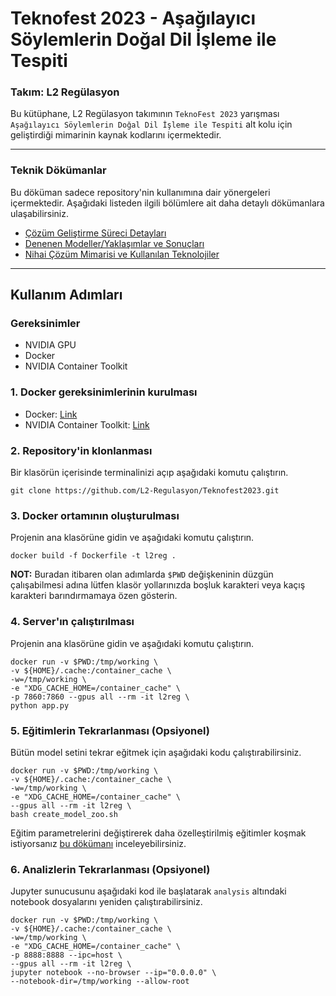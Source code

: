 # Teknofest 2023 - Aşağılayıcı Söylemlerin Doğal Dil İşleme ile Tespiti
### Takım: L2 Regülasyon

Bu kütüphane, L2 Regülasyon takımının `TeknoFest 2023` yarışması `Aşağılayıcı Söylemlerin Doğal Dil İşleme ile Tespiti` alt kolu için geliştirdiği mimarinin kaynak kodlarını içermektedir.

---

### Teknik Dökümanlar
Bu döküman sadece repository'nin kullanımına dair yönergeleri içermektedir. Aşağıdaki listeden ilgili bölümlere ait daha detaylı dökümanlara ulaşabilirsiniz.
- [Çözüm Geliştirme Süreci Detayları](src/README.md)
- [Denenen Modeller/Yaklaşımlar ve Sonuçları](src/models/README.md)
- [Nihai Çözüm Mimarisi ve Kullanılan Teknolojiler](SOLUTION.md)

---

## Kullanım Adımları

### Gereksinimler
- NVIDIA GPU
- Docker
- NVIDIA Container Toolkit

### 1. Docker gereksinimlerinin kurulması
- Docker: [Link](https://docs.docker.com/engine/install/)
- NVIDIA Container Toolkit: [Link](https://docs.nvidia.com/datacenter/cloud-native/container-toolkit/install-guide.html#docker)

### 2. Repository'in klonlanması
Bir klasörün içerisinde terminalinizi açıp aşağıdaki komutu çalıştırın.
```
git clone https://github.com/L2-Regulasyon/Teknofest2023.git
```
### 3. Docker ortamının oluşturulması
Projenin ana klasörüne gidin ve aşağıdaki komutu çalıştırın.
```
docker build -f Dockerfile -t l2reg .
```

**NOT:** Buradan itibaren olan adımlarda `$PWD` değişkeninin düzgün çalışabilmesi adına lütfen klasör yollarınızda boşluk karakteri veya kaçış karakteri barındırmamaya özen gösterin.
### 4. Server'ın çalıştırılması
Projenin ana klasörüne gidin ve aşağıdaki komutu çalıştırın.
```
docker run -v $PWD:/tmp/working \
-v ${HOME}/.cache:/container_cache \
-w=/tmp/working \
-e "XDG_CACHE_HOME=/container_cache" \
-p 7860:7860 --gpus all --rm -it l2reg \
python app.py
```

### 5. Eğitimlerin Tekrarlanması (Opsiyonel)
Bütün model setini tekrar eğitmek için aşağıdaki kodu çalıştırabilirsiniz.
```
docker run -v $PWD:/tmp/working \
-v ${HOME}/.cache:/container_cache \
-w=/tmp/working \
-e "XDG_CACHE_HOME=/container_cache" \
--gpus all --rm -it l2reg \
bash create_model_zoo.sh
```
Eğitim parametrelerini değiştirerek daha özelleştirilmiş eğitimler koşmak istiyorsanız [bu dökümanı](src/README.md) inceleyebilirsiniz.


### 6. Analizlerin Tekrarlanması (Opsiyonel)
Jupyter sunucusunu aşağıdaki kod ile başlatarak `analysis` altındaki notebook dosyalarını yeniden çalıştırabilirsiniz.
```
docker run -v $PWD:/tmp/working \
-v ${HOME}/.cache:/container_cache \
-w=/tmp/working \
-e "XDG_CACHE_HOME=/container_cache" \
-p 8888:8888 --ipc=host \
--gpus all --rm -it l2reg \
jupyter notebook --no-browser --ip="0.0.0.0" \
--notebook-dir=/tmp/working --allow-root
```